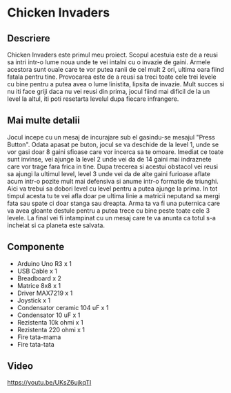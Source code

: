 # Chicken Invaders
## Descriere

Chicken Invaders este primul meu proiect. Scopul acestuia este de a reusi sa intri intr-o lume noua unde te vei intalni cu o invazie de gaini. Armele acestora sunt ouale care te vor putea ranii de cel mult 2 ori, ultima oara fiind fatala pentru tine. Provocarea este de a reusi sa treci toate cele trei levele cu bine pentru a putea avea o lume linistita, lipsita de invazie. Mult succes si nu iti face griji daca nu vei reusi din prima, jocul fiind mai dificil de la un level la altul, iti poti resetarta levelul dupa fiecare infrangere.

## Mai multe detalii

Jocul incepe cu un mesaj de incurajare sub el gasindu-se mesajul "Press Button". Odata apasat pe buton, jocul se va deschide de la level 1, unde se vor gasi doar 8 gaini sfioase care vor incerca sa te omoare. Imediat ce toate sunt invinse, vei ajunge la level 2 unde vei da  de 14 gaini mai indraznete care vor trage fara frica in tine. Dupa trecerea si acestui obstacol vei reusi sa ajungi la ultimul level, level 3 unde vei da de alte gaini furioase aflate acum intr-o pozite mult mai defensiva si anume intr-o formatie de triunghi. Aici va trebui sa dobori level cu level pentru a putea ajunge la prima. In tot timpul acesta tu te vei afla doar pe ultima linie a matricii neputand sa mergi fata sau spate ci doar stanga sau dreapta. Arma ta va fi una puternica care va avea gloante destule pentru a putea trece cu bine peste toate cele 3 levele. La final vei fi intampinat cu un mesaj care te va anunta ca totul s-a incheiat si ca planeta este salvata.

## Componente
- Arduino Uno R3 x 1
- USB Cable x 1
- Breadboard x 2
- Matrice 8x8 x 1
- Driver MAX7219 x 1
- Joystick x 1
- Condensator ceramic 104 uF x 1
- Condensator 10 uF x 1
- Rezistenta 10k ohmi x 1
- Rezistenta 220 ohmi x 1
- Fire tata-mama
- Fire tata-tata

## Video
https://youtu.be/UKsZ6ujkqTI
